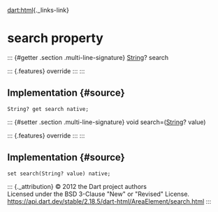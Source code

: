 [dart:html](../../dart-html/dart-html-library){._links-link}

search property
===============

::: {#getter .section .multi-line-signature}
[String](../../dart-core/string-class)? search

::: {.features}
override
:::
:::

Implementation {#source}
--------------

``` {.language-dart data-language="dart"}
String? get search native;
```

::: {#setter .section .multi-line-signature}
void search=([String](../../dart-core/string-class)? value)

::: {.features}
override
:::
:::

Implementation {#source}
--------------

``` {.language-dart data-language="dart"}
set search(String? value) native;
```

::: {._attribution}
© 2012 the Dart project authors\
Licensed under the BSD 3-Clause \"New\" or \"Revised\" License.\
<https://api.dart.dev/stable/2.18.5/dart-html/AreaElement/search.html>
:::
